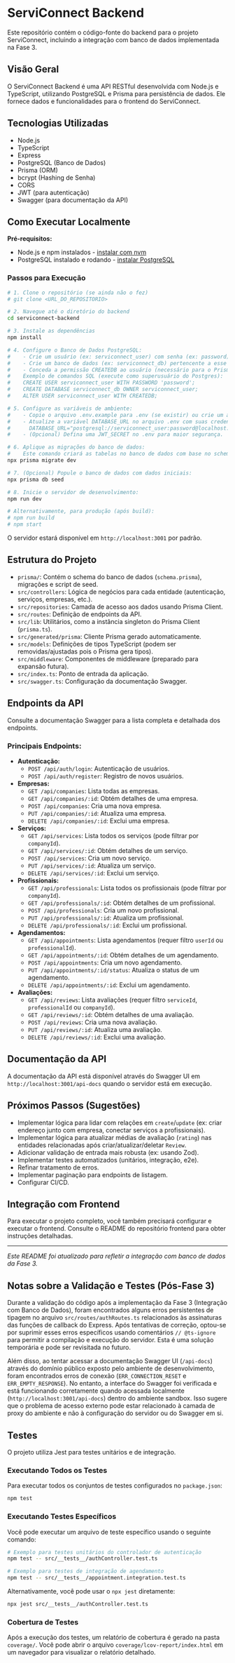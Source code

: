 # ServiConnect Backend

Este repositório contém o código-fonte do backend para o projeto ServiConnect, incluindo a integração com banco de dados implementada na Fase 3.

## Visão Geral

O ServiConnect Backend é uma API RESTful desenvolvida com Node.js e TypeScript, utilizando PostgreSQL e Prisma para persistência de dados. Ele fornece dados e funcionalidades para o frontend do ServiConnect.

## Tecnologias Utilizadas

- Node.js
- TypeScript
- Express
- PostgreSQL (Banco de Dados)
- Prisma (ORM)
- bcrypt (Hashing de Senha)
- CORS
- JWT (para autenticação)
- Swagger (para documentação da API)

## Como Executar Localmente

**Pré-requisitos:**
- Node.js e npm instalados - [instalar com nvm](https://github.com/nvm-sh/nvm#installing-and-updating)
- PostgreSQL instalado e rodando - [instalar PostgreSQL](https://www.postgresql.org/download/)

### Passos para Execução

```sh
# 1. Clone o repositório (se ainda não o fez)
# git clone <URL_DO_REPOSITORIO>

# 2. Navegue até o diretório do backend
cd serviconnect-backend

# 3. Instale as dependências
npm install

# 4. Configure o Banco de Dados PostgreSQL:
#    - Crie um usuário (ex: serviconnect_user) com senha (ex: password)
#    - Crie um banco de dados (ex: serviconnect_db) pertencente a esse usuário
#    - Conceda a permissão CREATEDB ao usuário (necessário para o Prisma Migrate)
#    Exemplo de comandos SQL (execute como superusuário do Postgres):
#    CREATE USER serviconnect_user WITH PASSWORD 'password';
#    CREATE DATABASE serviconnect_db OWNER serviconnect_user;
#    ALTER USER serviconnect_user WITH CREATEDB;

# 5. Configure as variáveis de ambiente:
#    - Copie o arquivo .env.example para .env (se existir) ou crie um arquivo .env
#    - Atualize a variável DATABASE_URL no arquivo .env com suas credenciais do PostgreSQL:
#      DATABASE_URL="postgresql://serviconnect_user:password@localhost:5432/serviconnect_db?schema=public"
#    - (Opcional) Defina uma JWT_SECRET no .env para maior segurança.

# 6. Aplique as migrações do banco de dados:
#    Este comando criará as tabelas no banco de dados com base no schema Prisma.
npx prisma migrate dev

# 7. (Opcional) Popule o banco de dados com dados iniciais:
npx prisma db seed

# 8. Inicie o servidor de desenvolvimento:
npm run dev

# Alternativamente, para produção (após build):
# npm run build
# npm start
```

O servidor estará disponível em `http://localhost:3001` por padrão.

## Estrutura do Projeto

- `prisma/`: Contém o schema do banco de dados (`schema.prisma`), migrações e script de seed.
- `src/controllers`: Lógica de negócios para cada entidade (autenticação, serviços, empresas, etc.).
- `src/repositories`: Camada de acesso aos dados usando Prisma Client.
- `src/routes`: Definição de endpoints da API.
- `src/lib`: Utilitários, como a instância singleton do Prisma Client (`prisma.ts`).
- `src/generated/prisma`: Cliente Prisma gerado automaticamente.
- `src/models`: Definições de tipos TypeScript (podem ser removidas/ajustadas pois o Prisma gera tipos).
- `src/middleware`: Componentes de middleware (preparado para expansão futura).
- `src/index.ts`: Ponto de entrada da aplicação.
- `src/swagger.ts`: Configuração da documentação Swagger.

## Endpoints da API

Consulte a documentação Swagger para a lista completa e detalhada dos endpoints.

### Principais Endpoints:

- **Autenticação:**
  - `POST /api/auth/login`: Autenticação de usuários.
  - `POST /api/auth/register`: Registro de novos usuários.
- **Empresas:**
  - `GET /api/companies`: Lista todas as empresas.
  - `GET /api/companies/:id`: Obtém detalhes de uma empresa.
  - `POST /api/companies`: Cria uma nova empresa.
  - `PUT /api/companies/:id`: Atualiza uma empresa.
  - `DELETE /api/companies/:id`: Exclui uma empresa.
- **Serviços:**
  - `GET /api/services`: Lista todos os serviços (pode filtrar por `companyId`).
  - `GET /api/services/:id`: Obtém detalhes de um serviço.
  - `POST /api/services`: Cria um novo serviço.
  - `PUT /api/services/:id`: Atualiza um serviço.
  - `DELETE /api/services/:id`: Exclui um serviço.
- **Profissionais:**
  - `GET /api/professionals`: Lista todos os profissionais (pode filtrar por `companyId`).
  - `GET /api/professionals/:id`: Obtém detalhes de um profissional.
  - `POST /api/professionals`: Cria um novo profissional.
  - `PUT /api/professionals/:id`: Atualiza um profissional.
  - `DELETE /api/professionals/:id`: Exclui um profissional.
- **Agendamentos:**
  - `GET /api/appointments`: Lista agendamentos (requer filtro `userId` ou `professionalId`).
  - `GET /api/appointments/:id`: Obtém detalhes de um agendamento.
  - `POST /api/appointments`: Cria um novo agendamento.
  - `PUT /api/appointments/:id/status`: Atualiza o status de um agendamento.
  - `DELETE /api/appointments/:id`: Exclui um agendamento.
- **Avaliações:**
  - `GET /api/reviews`: Lista avaliações (requer filtro `serviceId`, `professionalId` ou `companyId`).
  - `GET /api/reviews/:id`: Obtém detalhes de uma avaliação.
  - `POST /api/reviews`: Cria uma nova avaliação.
  - `PUT /api/reviews/:id`: Atualiza uma avaliação.
  - `DELETE /api/reviews/:id`: Exclui uma avaliação.

## Documentação da API

A documentação da API está disponível através do Swagger UI em `http://localhost:3001/api-docs` quando o servidor está em execução.

## Próximos Passos (Sugestões)

- Implementar lógica para lidar com relações em `create`/`update` (ex: criar endereço junto com empresa, conectar serviços a profissionais).
- Implementar lógica para atualizar médias de avaliação (`rating`) nas entidades relacionadas após criar/atualizar/deletar `Review`.
- Adicionar validação de entrada mais robusta (ex: usando Zod).
- Implementar testes automatizados (unitários, integração, e2e).
- Refinar tratamento de erros.
- Implementar paginação para endpoints de listagem.
- Configurar CI/CD.

## Integração com Frontend

Para executar o projeto completo, você também precisará configurar e executar o frontend. Consulte o README do repositório frontend para obter instruções detalhadas.

---
*Este README foi atualizado para refletir a integração com banco de dados da Fase 3.*




## Notas sobre a Validação e Testes (Pós-Fase 3)

Durante a validação do código após a implementação da Fase 3 (Integração com Banco de Dados), foram encontrados alguns erros persistentes de tipagem no arquivo `src/routes/authRoutes.ts` relacionados às assinaturas das funções de callback do Express. Após tentativas de correção, optou-se por suprimir esses erros específicos usando comentários `// @ts-ignore` para permitir a compilação e execução do servidor. Esta é uma solução temporária e pode ser revisitada no futuro.

Além disso, ao tentar acessar a documentação Swagger UI (`/api-docs`) através do domínio público exposto pelo ambiente de desenvolvimento, foram encontrados erros de conexão (`ERR_CONNECTION_RESET` e `ERR_EMPTY_RESPONSE`). No entanto, a interface do Swagger foi verificada e está funcionando corretamente quando acessada localmente (`http://localhost:3001/api-docs`) dentro do ambiente sandbox. Isso sugere que o problema de acesso externo pode estar relacionado à camada de proxy do ambiente e não à configuração do servidor ou do Swagger em si.



## Testes

O projeto utiliza Jest para testes unitários e de integração.

### Executando Todos os Testes

Para executar todos os conjuntos de testes configurados no `package.json`:

```sh
npm test
```

### Executando Testes Específicos

Você pode executar um arquivo de teste específico usando o seguinte comando:

```sh
# Exemplo para testes unitários do controlador de autenticação
npm test -- src/__tests__/authController.test.ts

# Exemplo para testes de integração de agendamento
npm test -- src/__tests__/appointment.integration.test.ts
```

Alternativamente, você pode usar o `npx jest` diretamente:

```sh
npx jest src/__tests__/authController.test.ts
```

### Cobertura de Testes

Após a execução dos testes, um relatório de cobertura é gerado na pasta `coverage/`. Você pode abrir o arquivo `coverage/lcov-report/index.html` em um navegador para visualizar o relatório detalhado.

